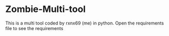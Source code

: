 # Zombie-Multi-tool
This is a multi tool coded by rxnx69 (me) in python. Open the requirements file to see the requirements 


